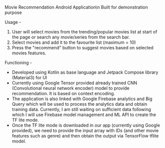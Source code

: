 Movie Recommendation Android Application\n
Built for demonstration purpose 

Usage - 
1. User will select movies from the trending/popular movies list at start of the page or search any movie/series from the search bar.
2. Select movies and add it to the favourite list (maximum = 10)
3. Press the "recommend" button to suggest movies based on selected movies features. 

Functioning -
- Developed using Kotlin as base language and Jetpack Compose library (Material3) for UI
- Currently using Google Tensor provided already trained CNN (Convolutional neural network encoder) model to provide recommendation. It is based on context encoding. 
- The application is also linked with Google Firebase analytics and Big Query which will be used to process the analytics data and obtain training data. Currently, I am still waiting on sufficient data following which I will use Firebase model management and ML API to create the TF lite mode.
- Once the TF lite mode is downloaded in our app (currently using Google provided), we need to provide the input array with IDs (and other movie features such as genre) and then obtain the output via TensorFlow tflite model.